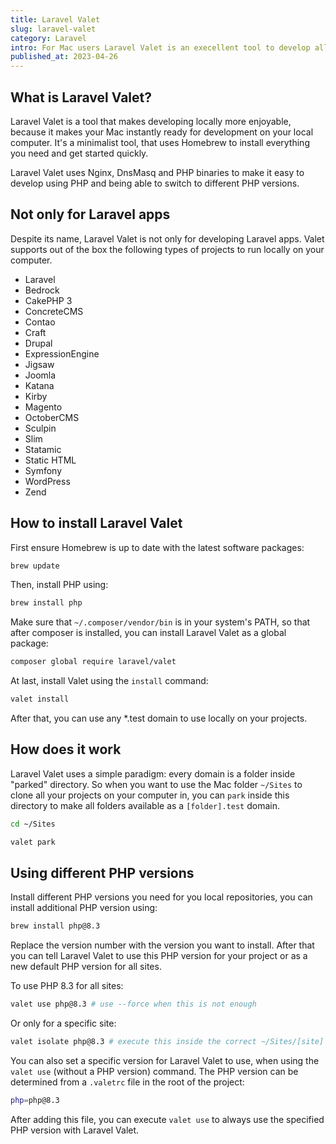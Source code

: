 ```yaml
---
title: Laravel Valet
slug: laravel-valet
category: Laravel
intro: For Mac users Laravel Valet is an execellent tool to develop all your PHP projects locally.
published_at: 2023-04-26
---
```


## What is Laravel Valet?

Laravel Valet is a tool that makes developing locally more enjoyable, because it makes your Mac instantly ready for development on your local computer. It's a minimalist tool, that uses Homebrew to install everything you need and get started quickly.

Laravel Valet uses Nginx, DnsMasq and PHP binaries to make it easy to develop using PHP and being able to switch to different PHP versions.

## Not only for Laravel apps

Despite its name, Laravel Valet is not only for developing Laravel apps. Valet supports out of the box the following types of projects to run locally on your computer.

-   Laravel
-   Bedrock
-   CakePHP 3
-   ConcreteCMS
-   Contao
-   Craft
-   Drupal
-   ExpressionEngine
-   Jigsaw
-   Joomla
-   Katana
-   Kirby
-   Magento
-   OctoberCMS
-   Sculpin
-   Slim
-   Statamic
-   Static HTML
-   Symfony
-   WordPress
-   Zend

## How to install Laravel Valet

First ensure Homebrew is up to date with the latest software packages:

```bash
brew update
```

Then, install PHP using:

```bash
brew install php
```

Make sure that `~/.composer/vendor/bin` is in your system's PATH, so that after composer is installed, you can install Laravel Valet as a global package:

```bash
composer global require laravel/valet
```

At last, install Valet using the `install` command:

```bash
valet install
```

After that, you can use any \*.test domain to use locally on your projects.

## How does it work

Laravel Valet uses a simple paradigm: every domain is a folder inside "parked" directory. So when you want to use the Mac folder `~/Sites` to clone all your projects on your computer in, you can `park` inside this directory to make all folders available as a `[folder].test` domain.

```bash
cd ~/Sites

valet park
```

## Using different PHP versions

Install different PHP versions you need for you local repositories, you can install additional PHP version using:

```bash
brew install php@8.3
```

Replace the version number with the version you want to install. After that you can tell Laravel Valet to use this PHP version for your project or as a new default PHP version for all sites.

To use PHP 8.3 for all sites:

```bash
valet use php@8.3 # use --force when this is not enough
```

Or only for a specific site:

```bash
valet isolate php@8.3 # execute this inside the correct ~/Sites/[site] folder
```

You can also set a specific version for Laravel Valet to use, when using the `valet use` (without a PHP version) command. The PHP version can be determined from a `.valetrc` file in the root of the project:

```bash
php=php@8.3
```

After adding this file, you can execute `valet use` to always use the specified PHP version with Laravel Valet.
